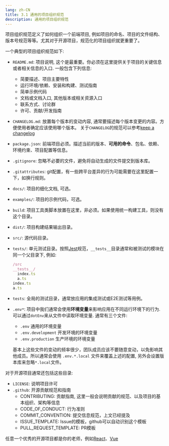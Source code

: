 ```yaml
---
lang: zh-CN
title: 3.1 通用的项目组织规范
description: 通用的项目组织规范
---
```


项目组织规范定义了如何组织一个前端项目, 例如项目的命名、项目的文件结构、版本号规范等等。尤其对于开源项目，规范化的项目组织就更重要了。

一个典型的项目组织规范如下:

- `README.md`: 项目说明, 这个是最重要。你必须在这里提供关于项目的关键信息或者相关信息的入口. 一般包含下列信息:
  - 简要描述、项目主要特性
  - 运行环境/依赖、安装和构建、测试指南
  - 简单示例代码
  - 文档或文档入口, 其他版本或相关资源入口
  - 联系方式、讨论群
  - 许可、贡献/开发指南
- `CHANGELOG.md`: 放置每个版本的变动内容, 通常要描述每个版本变更的内容。方便使用者确定应该使用哪个版本。 关于`CHANGELOG`的规范可以参考[keep a changelog](https://keepachangelog.com/en/1.0.0/)
- `package.json`: 前端项目必须。描述当前的版本、**可用的命令**、包名、依赖、环境约束、项目配置等信息。
- `.gitignore`: 忽略不必要的文件，避免将自动生成的文件提交到版本库。
- `.gitattributes`: git配置，有一些跨平台差异的行为可能需要在这里配置一下，如换行规则。
- `docs/`: 项目的细化文档, 可选。
- `examples/`: 项目的示例代码，可选。
- `build`: 项目工具类脚本放置在这里，非必须。如果使用统一构建工具，则没有这个目录。
- `dist/`: 项目构建结果输出目录。
- `src/`: 源代码目录。
- `tests/`: 单元测试目录。按照[Jest](http://jestjs.io)规范，`__tests__`目录通常和被测试的模块在同一个父目录下, 例如:

  ```js
  /src
  __tests__/
    index.ts
    a.ts
  index.ts
  a.ts
  ```

- `tests`: 全局的测试目录，通常放应用的集成测试或E2E测试等用例。
- `.env*`: 项目中我们通常会使用**环境变量**来影响应用在不同运行环境下的行为. 可以通过`dotEnv`来从文件中读取环境变量. 通常有三个文件:
  - `.env` 通用的环境变量
  - `.env.development` 开发环境的环境变量
  - `.env.production` 生产环境的环境变量
  
  基本上这些文件的变动的频率很少，团队成员应该不要随意变动，以免影响其他成员。所以通常会使用 `.env.*.local` 文件来覆盖上述的配置, 另外会设置版本库来忽略`*.local`文件。

对于开源项目通常还包括这些目录:

- `LICENSE`: 说明项目许可
- `.github`: 开源贡献规范和指南
  - CONTRIBUTING: 贡献指南, 这里一般会说明贡献的规范、以及项目的基本组织、架构等信息
  - CODE_OF_CONDUCT: 行为准则
  - COMMIT_CONVENTION: 提交信息规范，上文已经提及
  - ISSUE_TEMPLATE: Issue的模板，github可以自动识别这个模板
  - PULL_REQUEST_TEMPLATE: PR模板

任意一个优秀的开源项目都是你的老师，例如[React](https://github.com/facebook/react)、[Vue](https://github.com/vuejs/vue)
